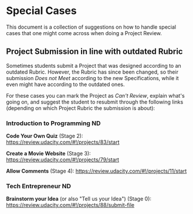 # Special Cases
This document is a collection of suggestions on how to handle special cases that one might come across when doing a Project Review.

## Project Submission in line with outdated Rubric
Sometimes students submit a Project that was designed according to an outdated Rubric. 
However, the Rubric has since been changed, so their submission _Does not Meet_ according to the new Specifications,
while it even might have according to the outdated ones.

For these cases you can mark the Project as _Can't Review_, explain what's going on, and suggest the student to resubmit through the following links (depending on which Project Rubric the submission is about):

### Introduction to Programming ND

**Code Your Own Quiz** (Stage 2):
https://review.udacity.com/#!/projects/83/start

**Create a Movie Website** (Stage 3):
https://review.udacity.com/#!/projects/79/start

**Allow Comments** (Stage 4):
https://review.udacity.com/#!/projects/11/start

### Tech Entrepreneur ND

**Brainstorm your Idea** (or also "Tell us your Idea") (Stage 0):
https://review.udacity.com/#!/projects/88/submit-file
